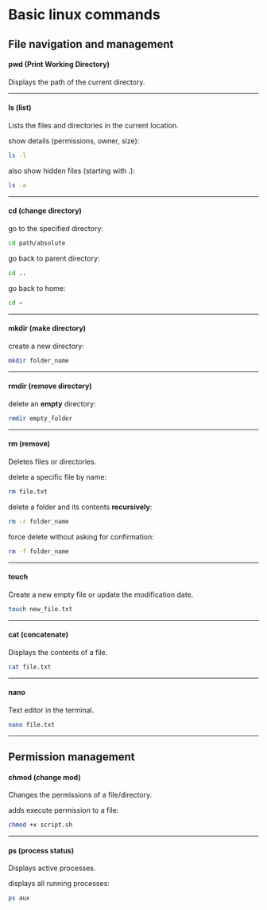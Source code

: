 # Basic linux commands

## File navigation and management

#### pwd (Print Working Directory)
Displays the path of the current directory.

---

#### ls (list)
Lists the files and directories in the current location.

show details (permissions, owner, size):
```bash
ls -l
```

also show hidden files (starting with .):
```bash
ls -a 
```

---

#### cd (change directory)

go to the specified directory:
```bash
cd path/absolute 
```

go back to parent directory:
```bash
cd .. 
```

go back to home:
```bash
cd ~ 
```

---

#### mkdir (make directory)

create a new directory:
```bash
mkdir folder_name
```

---

#### rmdir (remove directory)

delete an **empty** directory:
```bash
rmdir empty_folder
```

---

#### rm (remove)
Deletes files or directories.

delete a specific file by name:
```bash
rm file.txt
```

delete a folder and its contents **recursively**:
```bash
rm -r folder_name
```

force delete without asking for confirmation:
```bash
rm -f folder_name
```

---

#### touch
Create a new empty file or update the modification date.

```bash
touch new_file.txt
```

---

#### cat (concatenate)
Displays the contents of a file.

```bash
cat file.txt
```

---

#### nano
Text editor in the terminal.

```bash
nano file.txt
```

---

## Permission management

#### chmod (change mod)
Changes the permissions of a file/directory.

adds execute permission to a file:
```bash
chmod +x script.sh
```

---

#### ps (process status)
Displays active processes.

displays all running processes:
```bash
ps aux
```